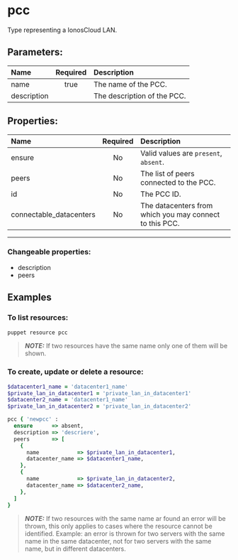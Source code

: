 # pcc

Type representing a IonosCloud LAN.

## Parameters:

| Name | Required | Description |
| :--- | :-: | :--- |
| name | true | The name of the PCC.   |
| description |  | The description of the PCC.   |

## Properties:

| Name | Required | Description |
| :--- | :-: | :--- |
| ensure | No |   Valid values are `present`, `absent`.  |
| peers | No | The list of peers connected to the PCC.   |
| id | No | The PCC ID.   |
| connectable_datacenters | No | The datacenters from which you may connect to this PCC.   |
***


### Changeable properties:

* description
* peers


## Examples

### To list resources:
```bash
puppet resource pcc
```
> **_NOTE:_** If two resources have the same name only one of them will be shown.


### To create, update or delete a resource:

```ruby
$datacenter1_name = 'datacenter1_name'
$private_lan_in_datacenter1 = 'private_lan_in_datacenter1'
$datacenter2_name = 'datacenter1_name'
$private_lan_in_datacenter2 = 'private_lan_in_datacenter2'

pcc { 'newpcc' :
  ensure      => absent,
  description => 'descriere',
  peers       => [
    {
      name            => $private_lan_in_datacenter1,
      datacenter_name => $datacenter1_name,
    },
    {
      name            => $private_lan_in_datacenter2,
      datacenter_name => $datacenter2_name,
    },
  ]
}

```
> **_NOTE:_** If two resources with the same name ar found an error will be thrown, this only applies to cases where the resource cannot be identified. Example: an error is thrown for two servers with the same name in the same datacenter, not for two servers with the same name, but in different datacenters.

